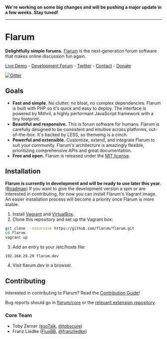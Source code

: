 **We're working on some big changes and will be pushing a major update in a few weeks. Stay tuned!**

---

# Flarum

**Delightfully simple forums.** [Flarum](http://flarum.org) is the next-generation forum software that makes online discussion fun again.

[Live Demo](http://demo.flarum.org) -
[Development Forum](http://discuss.flarum.org) -
[Twitter](http://twitter.com/flarum) -
[Contact](mailto:toby@flarum.org) -
[Donate](http://flarum.org/donate)

[![Gitter](https://badges.gitter.im/Join%20Chat.svg)](https://gitter.im/flarum/flarum)

## Goals

- **Fast and simple.** No clutter, no bloat, no complex dependencies. Flarum is built with PHP so it's quick and easy to deploy. The interface is powered by Mithril, a highly performant JavaScript framework with a tiny footprint.
- **Beautiful and responsive.** This is forum software for humans. Flarum is carefully designed to be consistent and intuitive across platforms, out-of-the-box. It's backed by LESS, so themeing is a cinch.
- **Powerful and extensible.** Customize, extend, and integrate Flarum to suit your community. Flarum's architecture is amazingly flexible, prioritizing comprehensive APIs and great documentation.
- **Free and open.** Flarum is released under the [MIT license](https://github.com/flarum/flarum/blob/master/LICENSE.txt).

## Installation

**Flarum is currently in development and will be ready to use later this year.** ([Roadmap](http://tobyzerner.com/flarum/)) If you want to give the development version a spin or are interested in contributing, for now you can install Flarum's Vagrant image. An easier installation process will become a priority once Flarum is more stable.

1. Install [Vagrant](https://www.vagrantup.com) and [VirtualBox](https://www.virtualbox.org).
2. Clone this repository and set up the Vagrant box:

  ```sh
  git clone --recursive https://github.com/flarum/flarum.git
  cd flarum
  vagrant up
  ```

3. Add an entry to your /etc/hosts file:

  ```192.168.29.29 flarum.dev```

4. Visit flarum.dev in a browser.

## Contributing

Interested in contributing to Flarum? Read the [Contribution Guide](https://github.com/flarum/flarum/blob/master/CONTRIBUTING.md)!

Bug reports should go in [flarum/core](https://github.com/flarum/core/issues) or the [relevant extension repository](https://github.com/flarum).

### Core Team

- Toby Zerner ([esoTalk](http://esotalk.org), [@tobscure](http://twitter.com/tobscure))
- Franz Liedke ([FluxBB](http://fluxbb.org), [@franzliedke](http://twitter.com/franzliedke))
